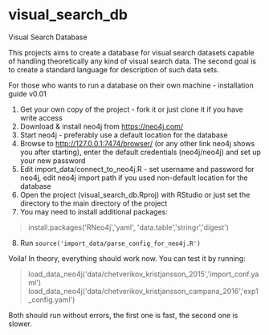 # visual_search_db
Visual Search Database

This projects aims to create a database for visual search datasets capable of handling theoretically any kind of visual search data. 
The second goal is to create a standard language for description of such data sets.

For those who wants to run a database on their own machine - installation guide v0.01
1) Get your own copy of the project - fork it or just clone it if you have write access
2) Download & install neo4j from https://neo4j.com/
3) Start neo4j - preferably use a default location for the database
4) Browse to http://127.0.0.1:7474/browser/ (or any other link neo4j shows you after starting), enter the default credentials (neo4j/neo4j) and set up your new password 
5) Edit import_data/connect_to_neo4j.R - set username and password for neo4j, edit neo4j import path if you used non-default location for the database
6) Open the project (visual_search_db.Rproj) with RStudio or just set the directory to the main directory of the project
7) You may need to install additional packages: 
> install.packages('RNeo4j','yaml', 'data.table','stringr','digest')
8) Run `source('import_data/parse_config_for_neo4j.R')` 


Voila! In theory, everything should work now. You can test it by running:
> load_data_neo4j('data/chetverikov_kristjansson_2015','import_conf.yaml')
> load_data_neo4j('data/chetverikov_kristjansson_campana_2016','exp1_config.yaml')

Both should run without errors, the first one is fast, the second one is slower.

